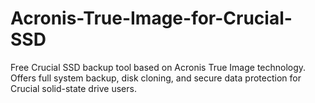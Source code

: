 # Acronis-True-Image-for-Crucial-SSD
Free Crucial SSD backup tool based on Acronis True Image technology. Offers full system backup, disk cloning, and secure data protection for Crucial solid-state drive users.
